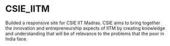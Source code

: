 # CSIE_IITM
Builded a responsive site for CSIE IIT Madras. CSIE aims to bring together the innovation and entrepreneurship aspects of IITM by creating knowledge and understanding that will be of relevance to the problems that the poor in India face.
